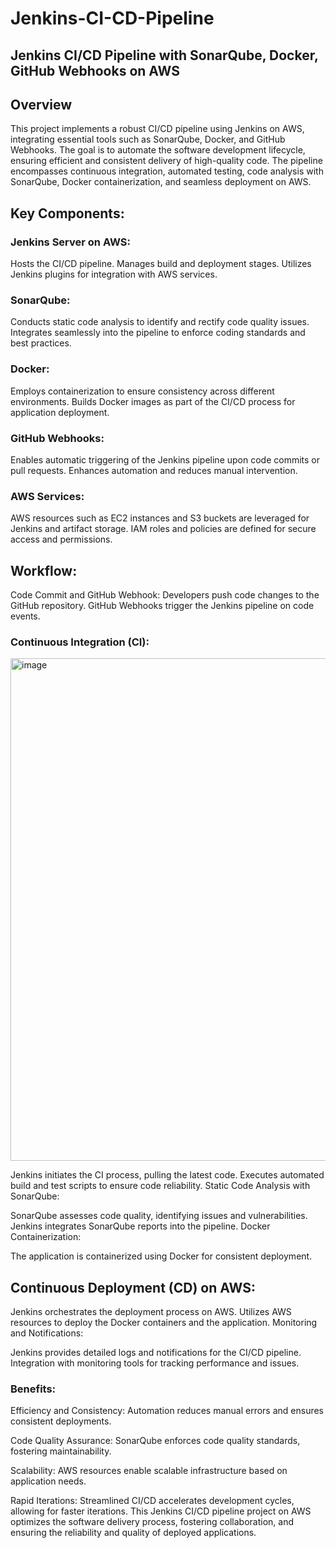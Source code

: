 # Jenkins-CI-CD-Pipeline

## Jenkins CI/CD Pipeline with SonarQube, Docker, GitHub Webhooks on AWS
## Overview
This project implements a robust CI/CD pipeline using Jenkins on AWS, integrating essential tools such as SonarQube, Docker, and GitHub Webhooks. The goal is to automate the software development lifecycle, ensuring efficient and consistent delivery of high-quality code. The pipeline encompasses continuous integration, automated testing, code analysis with SonarQube, Docker containerization, and seamless deployment on AWS.

## Key Components:
### Jenkins Server on AWS:

Hosts the CI/CD pipeline.
Manages build and deployment stages.
Utilizes Jenkins plugins for integration with AWS services.

### SonarQube:
Conducts static code analysis to identify and rectify code quality issues.
Integrates seamlessly into the pipeline to enforce coding standards and best practices.

### Docker:
Employs containerization to ensure consistency across different environments.
Builds Docker images as part of the CI/CD process for application deployment.

### GitHub Webhooks:
Enables automatic triggering of the Jenkins pipeline upon code commits or pull requests.
Enhances automation and reduces manual intervention.

### AWS Services:
AWS resources such as EC2 instances and S3 buckets are leveraged for Jenkins and artifact storage.
IAM roles and policies are defined for secure access and permissions.

## Workflow:
Code Commit and GitHub Webhook:
Developers push code changes to the GitHub repository.
GitHub Webhooks trigger the Jenkins pipeline on code events.

### Continuous Integration (CI):
<img width="804" alt="image" src="https://github.com/abiagus/Jenkins-CI-CD-Pipeline/assets/111486295/2b61e161-def4-4b28-a06a-870f44439c77">

Jenkins initiates the CI process, pulling the latest code.
Executes automated build and test scripts to ensure code reliability.
Static Code Analysis with SonarQube:

SonarQube assesses code quality, identifying issues and vulnerabilities.
Jenkins integrates SonarQube reports into the pipeline.
Docker Containerization:

The application is containerized using Docker for consistent deployment.

## Continuous Deployment (CD) on AWS:
Jenkins orchestrates the deployment process on AWS.
Utilizes AWS resources to deploy the Docker containers and the application.
Monitoring and Notifications:

Jenkins provides detailed logs and notifications for the CI/CD pipeline.
Integration with monitoring tools for tracking performance and issues.

### Benefits:
Efficiency and Consistency:
Automation reduces manual errors and ensures consistent deployments.

Code Quality Assurance:
SonarQube enforces code quality standards, fostering maintainability.

Scalability:
AWS resources enable scalable infrastructure based on application needs.

Rapid Iterations:
Streamlined CI/CD accelerates development cycles, allowing for faster iterations.
This Jenkins CI/CD pipeline project on AWS optimizes the software delivery process, fostering collaboration, and ensuring the reliability and quality of deployed applications.
